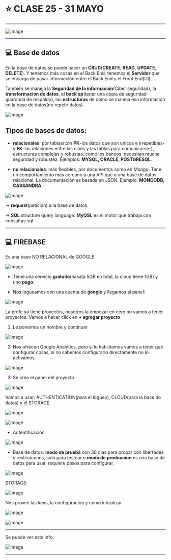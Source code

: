 # :star: CLASE 25 - 31 MAYO

---

![image](https://github.com/eugenia1984/react-varios-cursos/assets/72580574/fbca9aed-db31-437c-b193-258ee5e6279d)


---

## :computer: Base de datos

En la base de datos se puede hacer un **CRUD**(**CREATE**, **READ**, **UPDATE**, **DELETE**). Y tenemos más cosas en el Back End, tenemos el **Servidor** que se encarga de pasar información entre el Back End y el Front End(UI).


También se maneja la **Seguridad de la información**(Ciber seguridad), la **transformación de datos**, el **back up**(tener una copia de seguridad guardada de respaldo), las **estructuras** de como se maneja esa información en la base de datos(no repetir datos).

![image](https://github.com/eugenia1984/react-varios-cursos/assets/72580574/693265b5-b5f7-4bc8-ab4d-d3f76a100067)


## Tipos de bases de datos:

- **relacionales**: por tablas(con **PK**-los datos que son unicos e irrepetibles- y **FK**-las relaciones entre las claes y las tablas para comunicarse-), estructuras complejas y robustas, como los bancos. necesitan mucha seguridad y robustez. Ejemplos: **MYSQL, ORACLE, POSTGRESQL**.

- **no relacionales**: más flexibles, por documentos como en Mongo. Tene un comportamiento más cercano a una API que a una base de datos relacional. La documentación es basada en JSON. Ejemplo: **MONGODB, CASSANDRA**


![image](https://github.com/eugenia1984/react-varios-cursos/assets/72580574/21049b69-0724-4c7f-abeb-1a591e037db3)

-> **request**(petición) a la base de datos.

-> **SQL** structure query language. **MyQSL** es el motor que trabaja con consultas sql.

---

## :computer: FIREBASE

Es una base NO RELACIONAL de GOOGLE.

![image](https://github.com/eugenia1984/react-varios-cursos/assets/72580574/cd5df458-ba99-480a-9fb8-2d04b21a75e8)

- Tiene una servicio **gratuito**(hasata 5GB en total, la cloud tiene 1GB) y uno **pago**.

- Nos logueamos con una cuenta de **google** y llegamos al panel:

![image](https://github.com/eugenia1984/react-varios-cursos/assets/72580574/ad133c90-9b7b-4015-92db-a6177d4b6def)

La profe ya tiene proyectos, nosotros la empezar en cero no vamos a tener proyectos. Vamos a hacer click en **+ agregar proyecto**

1. Le ponemos un nombre y continuar

![image](https://github.com/eugenia1984/react-varios-cursos/assets/72580574/66065adc-6453-43bb-afb5-f133a750260e)

2. Nos ofrecen Google Analytics, pero si lo habilitamos vamos a tener que configurar cosas, si no sabemos configurarlo directamente no lo activamos.

![image](https://github.com/eugenia1984/react-varios-cursos/assets/72580574/97a430e9-78bb-4dee-8f4b-51035b3d5a2b)

3. Se crea el panel del proyecto

![image](https://github.com/eugenia1984/react-varios-cursos/assets/72580574/5513d6cf-83a5-4a2a-8dac-160c1f418928)

Vamos a usar: AUTHENTICATION(para el logueo), CLOUD(para la base de datos) y el STORAGE

![image](https://github.com/eugenia1984/react-varios-cursos/assets/72580574/8a595c7f-c67e-4133-a05c-2cb05c87f29b)

![image](https://github.com/eugenia1984/react-varios-cursos/assets/72580574/77749dd8-8f9a-4a2a-a65c-ad27a1184e22)

- Autentificación:

![image](https://github.com/eugenia1984/react-varios-cursos/assets/72580574/941b7476-5d83-4ac1-9c8c-c51a9af74a00)

- Base de datos: **modo de prueba** con 30 dias para probar con libertades y restricicones, solo para testear o **modo de produccion** es una base de datos para usar, requiere pasos para configurar,

![image](https://github.com/eugenia1984/react-varios-cursos/assets/72580574/0a3d0379-cddb-4b2f-9e85-9ecf4e766ba0)

STORAGE:

![image](https://github.com/eugenia1984/react-varios-cursos/assets/72580574/6814a370-7296-474a-bdab-7506ca2e0291)

Nos provee las keys, la configuracion y como inicializar

![image](https://github.com/eugenia1984/react-varios-cursos/assets/72580574/7630c6d0-faf8-4ce5-af0c-f8e2f6cd0784)

![image](https://github.com/eugenia1984/react-varios-cursos/assets/72580574/9f914efa-93e0-44ff-a62e-b221fe4a7f6d)


---

Se puede ver esta info;

![image](https://github.com/eugenia1984/react-varios-cursos/assets/72580574/3b9defa7-4851-42fa-8378-e663231307b7)


---
